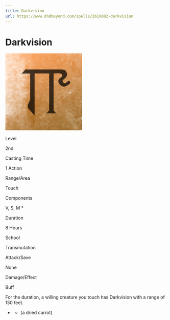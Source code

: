 ```yaml
---
title: Darkvision
url: https://www.dndbeyond.com/spells/2619082-darkvision
---
```


# Darkvision

![Darkvision](darkvision.png)

Level

2nd

Casting Time

1 Action

Range/Area

Touch

Components

V, S, M *

Duration

8 Hours

School

Transmutation

Attack/Save

None

Damage/Effect

Buff

For the duration, a willing creature you touch has Darkvision with a range of 150 feet.

* - (a dried carrot)
